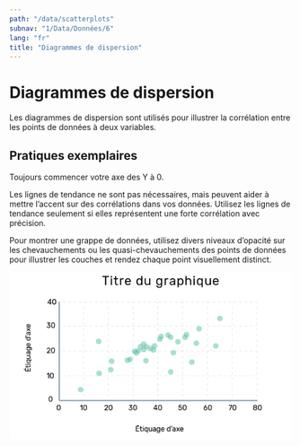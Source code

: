 ```yaml
---
path: "/data/scatterplots"
subnav: "1/Data/Données/6"
lang: "fr"
title: "Diagrammes de dispersion"
---
```


<helmet>
<title> Diagrammes de dispersion - Système de conception Aurora </title>
</helmet>

# Diagrammes de dispersion

Les diagrammes de dispersion sont utilisés pour illustrer la corrélation entre les points de données à deux variables.

## Pratiques exemplaires

Toujours commencer votre axe des Y à 0.

Les lignes de tendance ne sont pas nécessaires, mais peuvent aider à mettre l’accent sur des corrélations dans vos données. Utilisez les lignes de tendance seulement si elles représentent une forte corrélation avec précision.

Pour montrer une grappe de données, utilisez divers niveaux d’opacité sur les chevauchements ou les quasi-chevauchements des points de données pour illustrer les couches et rendez chaque point visuellement distinct.

![Image d'une diagramme de dispersion](../../../img\components\scatterplot_fr.png)
